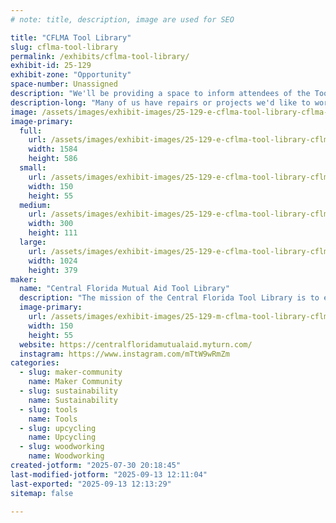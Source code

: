 ```yaml
---
# note: title, description, image are used for SEO

title: "CFLMA Tool Library"
slug: cflma-tool-library
permalink: /exhibits/cflma-tool-library/
exhibit-id: 25-129
exhibit-zone: "Opportunity"
space-number: Unassigned
description: "We'll be providing a space to inform attendees of the Tool Library and how they can access it."
description-long: "Many of us have repairs or projects we'd like to work on but don't have the funds or space to buy new tools. The Central Florida Tool Library was created to solve this issue and to provide access to these tools to our community. In our shared tool library you can find power tools, crafting tools, medical equipment and much more. We have a particular focus on disaster preparation and recovery."
image: /assets/images/exhibit-images/25-129-e-cflma-tool-library-cflma-logo-horizontal-fullcolor-4961-300x111.png
image-primary: 
  full:
    url: /assets/images/exhibit-images/25-129-e-cflma-tool-library-cflma-logo-horizontal-fullcolor-4961-full.png
    width: 1584
    height: 586
  small:
    url: /assets/images/exhibit-images/25-129-e-cflma-tool-library-cflma-logo-horizontal-fullcolor-4961-150x55.png
    width: 150
    height: 55
  medium:
    url: /assets/images/exhibit-images/25-129-e-cflma-tool-library-cflma-logo-horizontal-fullcolor-4961-300x111.png
    width: 300
    height: 111
  large:
    url: /assets/images/exhibit-images/25-129-e-cflma-tool-library-cflma-logo-horizontal-fullcolor-4961-1024x379.png
    width: 1024
    height: 379
maker: 
  name: "Central Florida Mutual Aid Tool Library"
  description: "The mission of the Central Florida Tool Library is to empower ourselves and our Central Florida community through access to tools and equipment needed for disaster preparation and recovery, as well as maintenance, repair, recreational, medical, and other needs. It is currently operated by Central Florida Mutual Aid, a collective of regular folx in Orange, Osceola, and Seminole counties practicing mutual aid. CFLMA aims to be democratic, decentralized, and non-hierarchical, and we center the voices and needs of those most impacted by systems of oppression."
  image-primary:
    url: /assets/images/exhibit-images/25-129-m-cflma-tool-library-cflma-logo-horizontal-fullcolor-150x55.png
    width: 150
    height: 55
  website: https://centralfloridamutualaid.myturn.com/
  instagram: https://www.instagram.com/mTtW9wRmZm
categories: 
  - slug: maker-community
    name: Maker Community
  - slug: sustainability
    name: Sustainability
  - slug: tools
    name: Tools
  - slug: upcycling
    name: Upcycling
  - slug: woodworking
    name: Woodworking
created-jotform: "2025-07-30 20:18:45"
last-modified-jotform: "2025-09-13 12:11:04"
last-exported: "2025-09-13 12:13:29"
sitemap: false

---
```

